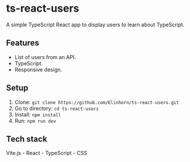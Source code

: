 # ts-react-users

A simple TypeScript React app to display users to learn about TypeScript.

## Features

- List of users from an API.
- TypeScript.
- Responsive design.

## Setup

1. Clone: `git clone https://github.com/Elinhorn/ts-react-users.git`
2. Go to directory: `cd ts-react-users`
3. Install: `npm install`
4. Run: `npm run dev`

## Tech stack
Vite.js - React - TypeScript - CSS
